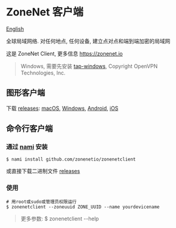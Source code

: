# ZoneNet 客户端

[English](README.md)

全球局域网络. 对任何地点, 任何设备, 建立点对点和端到端加密的局域网

这是 ZoneNet Client, 更多信息 https://zonenet.io

> Windows, 需要先安装 [tap-windows](http://swupdate.openvpn.net/community/releases/tap-windows-9.21.2.exe), Copyright OpenVPN Technologies, Inc.

## 图形客户端

下载 [releases](https://github.com/zonenetio/zonenetclient/releases): [macOS](https://github.com/zonenetio/zonenetclient/releases/download/v20201111/ZoneNet.dmg), [Windows](https://github.com/zonenetio/zonenetclient/releases/download/v20201111/ZoneNet.exe), [Android](https://zonenet.io/download), [iOS](https://zonenet.io/download)

## 命令行客户端

### 通过 [nami](https://github.com/txthinking/nami) 安装

```
$ nami install github.com/zonenetio/zonenetclient
```

或直接下载二进制文件 [releases](https://github.com/zonenetio/zonenetclient/releases)

### 使用

```
# 用root或sudo或管理员权限运行
$ zonenetclient --zoneuuid ZONE_UUID --name yourdevicename
```

> 更多参数: $ zonenetclient --help
